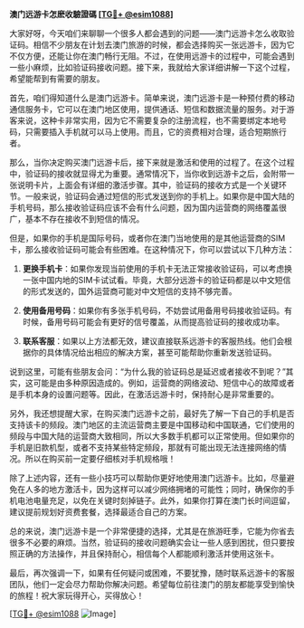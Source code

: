 **澳门远游卡怎麽收驗證碼 [[TG💪+ @esim1088](https://t.me/s/esim1088)]**

大家好呀，今天咱们来聊聊一个很多人都会遇到的问题——澳门远游卡怎么收取验证码。相信不少朋友在计划去澳门旅游的时候，都会选择购买一张远游卡，因为它不仅方便，还能让你在澳门畅行无阻。不过，在使用远游卡的过程中，可能会遇到一些小麻烦，比如验证码接收问题。接下来，我就给大家详细讲解一下这个过程，希望能帮到有需要的朋友。

首先，咱们得知道什么是澳门远游卡。简单来说，澳门远游卡是一种预付费的移动通信服务卡，它可以在澳门地区使用，提供通话、短信和数据流量的服务。对于游客来说，这种卡非常实用，因为它不需要复杂的注册流程，也不需要绑定本地号码，只需要插入手机就可以马上使用。而且，它的资费相对合理，适合短期旅行者。

那么，当你决定购买澳门远游卡后，接下来就是激活和使用的过程了。在这个过程中，验证码的接收就显得尤为重要。通常情况下，当你收到远游卡之后，会附带一张说明卡片，上面会有详细的激活步骤。其中，验证码的接收方式是一个关键环节。一般来说，验证码会通过短信的形式发送到你的手机上。如果你是中国大陆的手机号码，那么接收验证码应该不会有什么问题，因为国内运营商的网络覆盖很广，基本不存在接收不到短信的情况。

但是，如果你的手机是国际号码，或者你在澳门当地使用的是其他运营商的SIM卡，那么接收验证码可能会有些困难。在这种情况下，你可以尝试以下几种方法：

1. **更换手机卡**：如果你发现当前使用的手机卡无法正常接收验证码，可以考虑换一张中国内地的SIM卡试试看。毕竟，大部分远游卡的验证码都是以中文短信的形式发送的，国外运营商可能对中文短信的支持不够完善。

2. **使用备用号码**：如果你有多张手机号码，不妨尝试用备用号码接收验证码。有时候，备用号码可能会有更好的信号覆盖，从而提高验证码的接收成功率。

3. **联系客服**：如果以上方法都无效，建议直接联系远游卡的客服热线。他们会根据你的具体情况给出相应的解决方案，甚至可能帮助你重新发送验证码。

说到这里，可能有些朋友会问：“为什么我的验证码总是延迟或者接收不到呢？”其实，这可能是由多种原因造成的。例如，运营商的网络波动、短信中心的故障或者是手机本身的设置问题等。因此，在激活远游卡时，保持耐心是非常重要的。

另外，我还想提醒大家，在购买澳门远游卡之前，最好先了解一下自己的手机是否支持该卡的频段。澳门地区的主流运营商主要是中国移动和中国联通，它们使用的频段与中国大陆的运营商大致相同，所以大多数手机都可以正常使用。但如果你的手机是旧款机型，或者不支持某些特定频段，那就有可能出现无法连接网络的情况。所以在购买前一定要仔细核对手机规格哦！

除了上述内容，还有一些小技巧可以帮助你更好地使用澳门远游卡。比如，尽量避免在人多的地方激活卡，因为这样可以减少网络拥堵的可能性；同时，确保你的手机电池电量充足，以免在关键时刻掉链子。此外，如果你打算在澳门长时间逗留，建议提前规划好资费套餐，选择最适合自己的方案。

总的来说，澳门远游卡是一个非常便捷的选择，尤其是在旅游旺季，它能为你省去很多不必要的麻烦。当然，验证码的接收问题确实会让一些人感到困扰，但只要按照正确的方法操作，并且保持耐心，相信每个人都能顺利激活并使用这张卡。

最后，再次强调一下，如果有任何疑问或困难，不要犹豫，随时联系远游卡的客服团队，他们一定会尽力帮助你解决问题。希望每位前往澳门的朋友都能享受到愉快的旅程！祝大家玩得开心，买得放心！

[[TG💪+ @esim1088](https://t.me/s/esim1088) ![Image](https://i.postimg.cc/4NQfJmqS/Snipaste-2025-05-13-00-14-12.png)]
